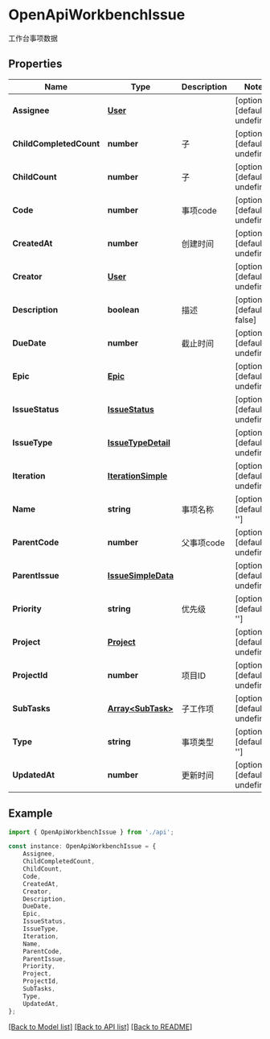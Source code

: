 # OpenApiWorkbenchIssue

工作台事项数据

## Properties

Name | Type | Description | Notes
------------ | ------------- | ------------- | -------------
**Assignee** | [**User**](User.md) |  | [optional] [default to undefined]
**ChildCompletedCount** | **number** | 子 | [optional] [default to undefined]
**ChildCount** | **number** | 子 | [optional] [default to undefined]
**Code** | **number** | 事项code | [optional] [default to undefined]
**CreatedAt** | **number** | 创建时间 | [optional] [default to undefined]
**Creator** | [**User**](User.md) |  | [optional] [default to undefined]
**Description** | **boolean** | 描述 | [optional] [default to false]
**DueDate** | **number** | 截止时间 | [optional] [default to undefined]
**Epic** | [**Epic**](Epic.md) |  | [optional] [default to undefined]
**IssueStatus** | [**IssueStatus**](IssueStatus.md) |  | [optional] [default to undefined]
**IssueType** | [**IssueTypeDetail**](IssueTypeDetail.md) |  | [optional] [default to undefined]
**Iteration** | [**IterationSimple**](IterationSimple.md) |  | [optional] [default to undefined]
**Name** | **string** | 事项名称 | [optional] [default to '']
**ParentCode** | **number** | 父事项code | [optional] [default to undefined]
**ParentIssue** | [**IssueSimpleData**](IssueSimpleData.md) |  | [optional] [default to undefined]
**Priority** | **string** | 优先级 | [optional] [default to '']
**Project** | [**Project**](Project.md) |  | [optional] [default to undefined]
**ProjectId** | **number** | 项目ID | [optional] [default to undefined]
**SubTasks** | [**Array&lt;SubTask&gt;**](SubTask.md) | 子工作项 | [optional] [default to undefined]
**Type** | **string** | 事项类型 | [optional] [default to '']
**UpdatedAt** | **number** | 更新时间 | [optional] [default to undefined]

## Example

```typescript
import { OpenApiWorkbenchIssue } from './api';

const instance: OpenApiWorkbenchIssue = {
    Assignee,
    ChildCompletedCount,
    ChildCount,
    Code,
    CreatedAt,
    Creator,
    Description,
    DueDate,
    Epic,
    IssueStatus,
    IssueType,
    Iteration,
    Name,
    ParentCode,
    ParentIssue,
    Priority,
    Project,
    ProjectId,
    SubTasks,
    Type,
    UpdatedAt,
};
```

[[Back to Model list]](../README.md#documentation-for-models) [[Back to API list]](../README.md#documentation-for-api-endpoints) [[Back to README]](../README.md)
